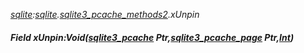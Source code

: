 _[sqlite](../../modules/sqlite/sqlite-module.md):[sqlite](../../modules/sqlite/sqlite-module.md).[sqlite3\_pcache\_methods2](../../modules/sqlite/sqlite-sqlite3_pcache_methods2.md).xUnpin_
##### Field xUnpin:Void([sqlite3_pcache](../../modules/sqlite/sqlite-sqlite3_pcache.md) Ptr,[sqlite3_pcache_page](../../modules/sqlite/sqlite-sqlite3_pcache_page.md) Ptr,[Int](../../modules/wonkey/wonkey-types-int.md))
